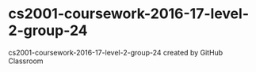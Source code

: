 # cs2001-coursework-2016-17-level-2-group-24
cs2001-coursework-2016-17-level-2-group-24 created by GitHub Classroom
